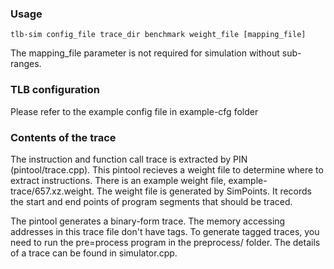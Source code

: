 ### Usage
```
tlb-sim config_file trace_dir benchmark weight_file [mapping_file]
```
The mapping_file parameter is not required for simulation without sub-ranges.

### TLB configuration
Please refer to the example config file in example-cfg folder

### Contents of the trace
The instruction and function call trace is extracted by PIN (pintool/trace.cpp). This pintool recieves a weight file to determine where to extract instructions. There is an example weight file, example-trace/657.xz.weight. The weight file is generated by SimPoints. It records the start and end points of program segments that should be traced. 

The pintool generates a binary-form trace. The memory accessing addresses in this trace file don't have tags. To generate tagged traces, you need to run the pre=process program in the preprocess/ folder. The details of a trace can be found in simulator.cpp.